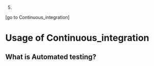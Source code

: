 5.

[go to Continuous_integration]

# Usage of Continuous_integration

## What is Automated testing?



